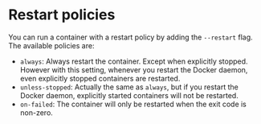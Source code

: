 # Restart policies
You can run a container with a restart policy by adding the `--restart` flag. The available policies are:

* `always`: Always restart the container. Except when explicitly stopped. However with this setting, whenever you restart the Docker daemon, even explicitly stopped containers are restarted.
* `unless-stopped`: Actually the same as `always`, but if you restart the Docker daemon, explicitly started containers will not be restarted.
* `on-failed`: The container will only be restarted when the exit code is non-zero.
